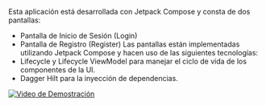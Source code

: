 Esta aplicación está desarrollada con Jetpack Compose y consta de dos pantallas:

- Pantalla de Inicio de Sesión (Login)
- Pantalla de Registro (Register)
  Las pantallas están implementadas utilizando Jetpack Compose y hacen uso de las siguientes tecnologías:
- Lifecycle y Lifecycle ViewModel para manejar el ciclo de vida de los componentes de la UI.
- Dagger Hilt para la inyección de dependencias.

[![Video de Demostración](https://img.youtube.com/vi/VIDEO_ID/hqdefault.jpg)](media/app.mp4)
